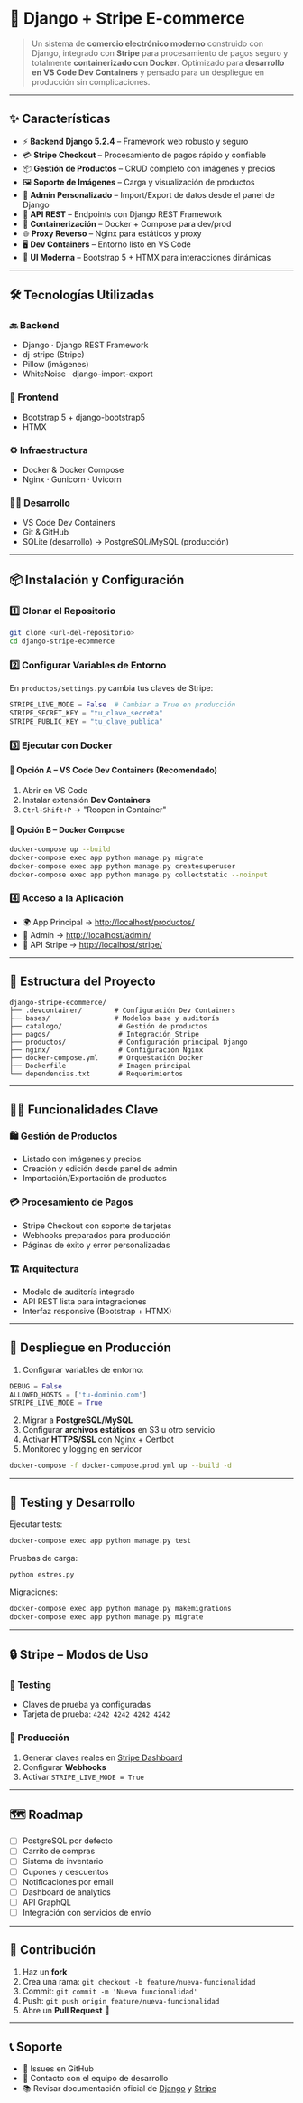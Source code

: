 # 🛒 Django + Stripe E-commerce

> Un sistema de **comercio electrónico moderno** construido con Django, integrado con **Stripe** para procesamiento de pagos seguro y totalmente **containerizado con Docker**.
> Optimizado para **desarrollo en VS Code Dev Containers** y pensado para un despliegue en producción sin complicaciones.

---

## ✨ Características

* ⚡ **Backend Django 5.2.4** – Framework web robusto y seguro
* 💳 **Stripe Checkout** – Procesamiento de pagos rápido y confiable
* 📦 **Gestión de Productos** – CRUD completo con imágenes y precios
* 🖼️ **Soporte de Imágenes** – Carga y visualización de productos
* 🔧 **Admin Personalizado** – Import/Export de datos desde el panel de Django
* 📡 **API REST** – Endpoints con Django REST Framework
* 🐳 **Containerización** – Docker + Compose para dev/prod
* 🌐 **Proxy Reverso** – Nginx para estáticos y proxy
* 🖥️ **Dev Containers** – Entorno listo en VS Code
* 🎨 **UI Moderna** – Bootstrap 5 + HTMX para interacciones dinámicas

---

## 🛠️ Tecnologías Utilizadas

### 🔙 Backend

* Django · Django REST Framework
* dj-stripe (Stripe)
* Pillow (imágenes)
* WhiteNoise · django-import-export

### 🎨 Frontend

* Bootstrap 5 + django-bootstrap5
* HTMX

### ⚙️ Infraestructura

* Docker & Docker Compose
* Nginx · Gunicorn · Uvicorn

### 👨‍💻 Desarrollo

* VS Code Dev Containers
* Git & GitHub
* SQLite (desarrollo) → PostgreSQL/MySQL (producción)

---

## 📦 Instalación y Configuración

### 1️⃣ Clonar el Repositorio

```bash
git clone <url-del-repositorio>
cd django-stripe-ecommerce
```

### 2️⃣ Configurar Variables de Entorno

En `productos/settings.py` cambia tus claves de Stripe:

```python
STRIPE_LIVE_MODE = False  # Cambiar a True en producción
STRIPE_SECRET_KEY = "tu_clave_secreta"
STRIPE_PUBLIC_KEY = "tu_clave_publica"
```

### 3️⃣ Ejecutar con Docker

#### 🚀 Opción A – VS Code Dev Containers (Recomendado)

1. Abrir en VS Code
2. Instalar extensión **Dev Containers**
3. `Ctrl+Shift+P` → "Reopen in Container"

#### 🐳 Opción B – Docker Compose

```bash
docker-compose up --build
docker-compose exec app python manage.py migrate
docker-compose exec app python manage.py createsuperuser
docker-compose exec app python manage.py collectstatic --noinput
```

### 4️⃣ Acceso a la Aplicación

* 🌍 App Principal → [http://localhost/productos/](http://localhost/productos/)
* 🔑 Admin → [http://localhost/admin/](http://localhost/admin/)
* 🔌 API Stripe → [http://localhost/stripe/](http://localhost/stripe/)

---

## 📂 Estructura del Proyecto

```
django-stripe-ecommerce/
├── .devcontainer/        # Configuración Dev Containers
├── bases/                # Modelos base y auditoría
├── catalogo/              # Gestión de productos
├── pagos/                 # Integración Stripe
├── productos/             # Configuración principal Django
├── nginx/                 # Configuración Nginx
├── docker-compose.yml     # Orquestación Docker
├── Dockerfile             # Imagen principal
└── dependencias.txt       # Requerimientos
```

---

## 🧑‍💻 Funcionalidades Clave

### 🛍️ Gestión de Productos

* Listado con imágenes y precios
* Creación y edición desde panel de admin
* Importación/Exportación de productos

### 💳 Procesamiento de Pagos

* Stripe Checkout con soporte de tarjetas
* Webhooks preparados para producción
* Páginas de éxito y error personalizadas

### 🏗️ Arquitectura

* Modelo de auditoría integrado
* API REST lista para integraciones
* Interfaz responsive (Bootstrap + HTMX)

---

## 🚀 Despliegue en Producción

1. Configurar variables de entorno:

```python
DEBUG = False
ALLOWED_HOSTS = ['tu-dominio.com']
STRIPE_LIVE_MODE = True
```

2. Migrar a **PostgreSQL/MySQL**
3. Configurar **archivos estáticos** en S3 u otro servicio
4. Activar **HTTPS/SSL** con Nginx + Certbot
5. Monitoreo y logging en servidor

```bash
docker-compose -f docker-compose.prod.yml up --build -d
```

---

## 🧪 Testing y Desarrollo

Ejecutar tests:

```bash
docker-compose exec app python manage.py test
```

Pruebas de carga:

```bash
python estres.py
```

Migraciones:

```bash
docker-compose exec app python manage.py makemigrations
docker-compose exec app python manage.py migrate
```

---

## 🔒 Stripe – Modos de Uso

### 🧪 Testing

* Claves de prueba ya configuradas
* Tarjeta de prueba: `4242 4242 4242 4242`

### 🚀 Producción

1. Generar claves reales en [Stripe Dashboard](https://dashboard.stripe.com/)
2. Configurar **Webhooks**
3. Activar `STRIPE_LIVE_MODE = True`

---

## 🗺️ Roadmap

* [ ] PostgreSQL por defecto
* [ ] Carrito de compras
* [ ] Sistema de inventario
* [ ] Cupones y descuentos
* [ ] Notificaciones por email
* [ ] Dashboard de analytics
* [ ] API GraphQL
* [ ] Integración con servicios de envío

---

## 🤝 Contribución

1. Haz un **fork**
2. Crea una rama: `git checkout -b feature/nueva-funcionalidad`
3. Commit: `git commit -m 'Nueva funcionalidad'`
4. Push: `git push origin feature/nueva-funcionalidad`
5. Abre un **Pull Request** 🚀

---

## 📞 Soporte

* 📌 Issues en GitHub
* 📧 Contacto con el equipo de desarrollo
* 📚 Revisar documentación oficial de [Django](https://docs.djangoproject.com/) y [Stripe](https://stripe.com/docs)
